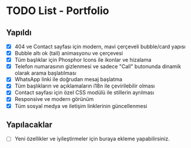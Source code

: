 # TODO List - Portfolio

## Yapıldı
- [x] 404 ve Contact sayfası için modern, mavi çerçeveli bubble/card yapısı
- [x] Bubble altı ok (tail) animasyonu ve çerçevesi
- [x] Tüm başlıklar için Phosphor Icons ile ikonlar ve hizalama
- [x] Telefon numarasının gizlenmesi ve sadece "Call" butonunda dinamik olarak arama başlatılması
- [x] WhatsApp linki ile doğrudan mesaj başlatma
- [x] Tüm başlıkların ve açıklamaların i18n ile çevirilebilir olması
- [x] Contact sayfası için özel CSS modülü ile stillerin ayrılması
- [x] Responsive ve modern görünüm
- [x] Tüm sosyal medya ve iletişim linklerinin güncellenmesi

## Yapılacaklar
- [ ] Yeni özellikler ve iyileştirmeler için buraya ekleme yapabilirsiniz. 